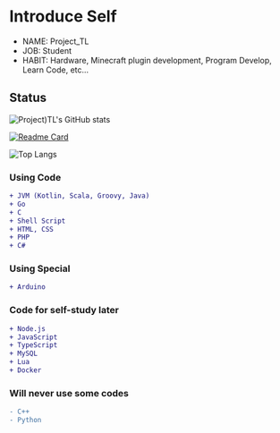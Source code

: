 # Introduce Self
* NAME: Project_TL
* JOB: Student
* HABIT: Hardware, Minecraft plugin development, Program Develop, Learn Code, etc...

## Status
![Project)TL's GitHub stats](https://github-readme-stats.vercel.app/api?username=ProjectTL12345&show_icons=true&theme=dark)

[![Readme Card](https://github-readme-stats.vercel.app/api/pin/?username=ProjectTL12345&repo=List&theme=dark)](https://github.com/ProjectTL12345/List)

![Top Langs](https://github-readme-stats.vercel.app/api/top-langs/?username=ProjectTL12345&langs_count=6&theme=dark)

### Using Code
```diff
+ JVM (Kotlin, Scala, Groovy, Java)
+ Go
+ C
+ Shell Script
+ HTML, CSS
+ PHP
+ C#
```
### Using Special
```diff
+ Arduino
```

### Code for self-study later
```diff
+ Node.js
+ JavaScript
+ TypeScript
+ MySQL
+ Lua
+ Docker
```

### Will never use some codes
```diff
- C++
- Python
```
